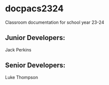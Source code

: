 # docpacs2324
Classroom documentation for school year 23-24

## Junior Developers:
Jack Perkins

## Senior Developers:
Luke Thompson

